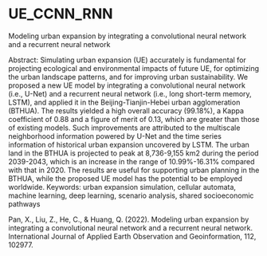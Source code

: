 # UE_CCNN_RNN
Modeling urban expansion by integrating a convolutional neural network and a recurrent neural network

Abstract: Simulating urban expansion (UE) accurately is fundamental for projecting ecological and environmental impacts of future UE, for optimizing the urban landscape patterns, and for improving urban sustainability. We proposed a new UE model by integrating a convolutional neural network (i.e., U-Net) and a recurrent neural network (i.e., long short-term memory, LSTM), and applied it in the Beijing-Tianjin-Hebei urban agglomeration (BTHUA). The results yielded a high overall accuracy (99.18%), a Kappa coefficient of 0.88 and a figure of merit of 0.13, which are greater than those of existing models. Such improvements are attributed to the multiscale neighborhood information powered by U-Net and the time series information of historical urban expansion uncovered by LSTM. The urban land in the BTHUA is projected to peak at 8,736-9,155 km2 during the period 2039-2043, which is an increase in the range of 10.99%-16.31% compared with that in 2020. The results are useful for supporting urban planning in the BTHUA, while the proposed UE model has the potential to be employed worldwide.
Keywords: urban expansion simulation, cellular automata, machine learning, deep learning, scenario analysis, shared socioeconomic pathways

Pan, X., Liu, Z., He, C., & Huang, Q. (2022). Modeling urban expansion by integrating a convolutional neural network and a recurrent neural network. International Journal of Applied Earth Observation and Geoinformation, 112, 102977.

